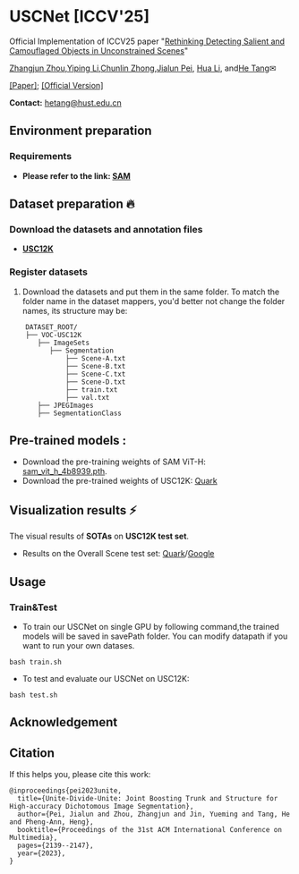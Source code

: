 # USCNet [ICCV'25]


Official Implementation of ICCV25 paper "[Rethinking Detecting Salient and Camouflaged Objects in Unconstrained Scenes](https://dl.acm.org/doi/pdf/10.1145/3581783.3611811)"

[Zhangjun Zhou](https://scholar.google.com/citations?hl=zh-CN&user=lvx5k9cAAAAJ),[Yiping Li](https://scholar.google.com/citations?user=QUHsxCoAAAAJ&hl=en),[Chunlin Zhong](https://scholar.google.com/citations?user=ai328a4AAAAJ&hl=en),[Jialun Pei](https://scholar.google.com/citations?user=1lPivLsAAAAJ&hl=en), [Hua Li](https://scholar.google.com.sg/citations?hl=zh-CN&user=0O2iY34AAAAJ&view_op=list_works&sortby=pubdate), and[He Tang](https://scholar.google.com/citations?hl=en&user=70XLFUsAAAAJ)✉ 

[[Paper]](https://arxiv.org/pdf/2412.10943); [[Official Version]]()

**Contact:** hetang@hust.edu.cn

## Environment preparation

### Requirements
- **Please refer to the link: [SAM](https://github.com/facebookresearch/segment-anything)** 

## Dataset preparation :fire:

### Download the datasets and annotation files

- **[USC12K]()**


### Register datasets

1. Download the datasets and put them in the same folder. To match the folder name in the dataset mappers, you'd better not change the folder names, its structure may be:

```
    DATASET_ROOT/
    ├── VOC-USC12K
       ├── ImageSets
          ├── Segmentation
              ├── Scene-A.txt
              ├── Scene-B.txt
              ├── Scene-C.txt
              ├── Scene-D.txt
              ├── train.txt
              ├── val.txt
       ├── JPEGImages
       ├── SegmentationClass

```

## Pre-trained models :
- Download the pre-training weights of SAM ViT-H: [sam_vit_h_4b8939.pth](https://github.com/facebookresearch/segment-anythingv). 
- Download the pre-trained weights of USC12K: [Quark]()

## Visualization results &#x26A1;


The visual results of  **SOTAs** on **USC12K test set**.
- Results on the Overall Scene test set: [Quark]()/[Google]()

## Usage

### Train&Test
- To train our USCNet on single GPU by following command,the trained models will be saved in savePath folder. You can modify datapath if you want to run your own datases.
```shell
bash train.sh
```
- To test and evaluate our USCNet on USC12K:
```shell
bash test.sh
```


## Acknowledgement

[//]: # (This work is based on:)

[//]: # (- [SAM]&#40;https://github.com/facebookresearch/segment-anything&#41;)

[//]: # ()
[//]: # (Thanks for their great work!)

## Citation

If this helps you, please cite this work:

```
@inproceedings{pei2023unite,
  title={Unite-Divide-Unite: Joint Boosting Trunk and Structure for High-accuracy Dichotomous Image Segmentation},
  author={Pei, Jialun and Zhou, Zhangjun and Jin, Yueming and Tang, He and Pheng-Ann, Heng},
  booktitle={Proceedings of the 31st ACM International Conference on Multimedia},
  pages={2139--2147},
  year={2023},
}
```

